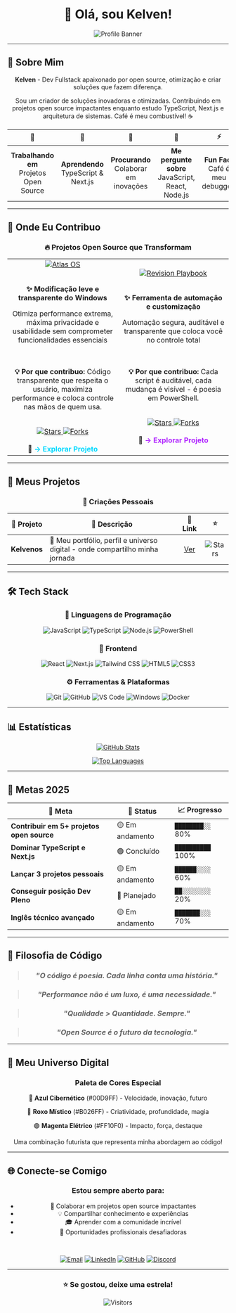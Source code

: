 # <div align="center">👋 Olá, sou **Kelven**!</div>

<div align="center">

![Profile Banner](https://readme-typing-svg.demolab.com?font=Fira+Code&size=28&duration=4000&pause=1000&color=00D9FF&center=true&vCenter=true&width=800&lines=Dev+Fullstack+%7C+Open+Source+Creator;TypeScript+%7C+React+%7C+Next.js+%7C+Node.js;Performance+%26+Privacy+Advocate;Sempre+aprendendo%2C+sempre+compartilhando+%F0%9F%92%9C)

</div>

---

## 🚀 Sobre Mim

<div align="center">

**Kelven** - Dev Fullstack apaixonado por open source, otimização e criar soluções que fazem diferença.

Sou um criador de soluções inovadoras e otimizadas. Contribuindo em projetos open source impactantes enquanto estudo TypeScript, Next.js e arquitetura de sistemas. Café é meu combustível! ☕

</div>

<div align="center">

| 👀 | 🌱 | 🤝 | 💬 | ⚡ |
|:---:|:---:|:---:|:---:|:---:|
| **Trabalhando em** <br/> Projetos Open Source | **Aprendendo** <br/> TypeScript & Next.js | **Procurando** <br/> Colaborar em inovações | **Me pergunte sobre** <br/> JavaScript, React, Node.js | **Fun Fact** <br/> Café é meu debugger! |

</div>

---

## 🤝 Onde Eu Contribuo

<div align="center">

### 🔥 Projetos Open Source que Transformam

</div>

<table align="center">
  <tr>
    <td align="center" width="50%">
      <a href="https://github.com/Atlas-OS/Atlas">
        <img src="https://img.shields.io/badge/Atlas%20OS-🖥️%20Windows%20Optimization-00D9FF?style=for-the-badge&logoColor=white" alt="Atlas OS">
      </a>
      <br/><br/>
      <p><b>✨ Modificação leve e transparente do Windows</b></p>
      <p>Otimiza performance extrema, máxima privacidade e usabilidade sem comprometer funcionalidades essenciais</p>
      <br/>
      <p><strong>💡 Por que contribuo:</strong> Código transparente que respeita o usuário, maximiza performance e coloca controle nas mãos de quem usa.</p>
      <br/>
      <a href="https://github.com/Atlas-OS/Atlas">
        <img src="https://img.shields.io/github/stars/Atlas-OS/Atlas?style=flat-square&color=00D9FF&label=Stars" alt="Stars">
        <img src="https://img.shields.io/github/forks/Atlas-OS/Atlas?style=flat-square&color=FF10F0&label=Forks" alt="Forks">
      </a>
      <br/><br/>
      🔗 <a href="https://github.com/Atlas-OS/Atlas" style="color: #00D9FF; text-decoration: none; font-weight: bold;">→ Explorar Projeto</a>
    </td>
    <td align="center" width="50%">
      <a href="https://github.com/meetrevision/playbook">
        <img src="https://img.shields.io/badge/Revision%20Playbook-⚙️%20Windows%20Automation-B026FF?style=for-the-badge&logoColor=white" alt="Revision Playbook">
      </a>
      <br/><br/>
      <p><b>✨ Ferramenta de automação e customização</b></p>
      <p>Automação segura, auditável e transparente que coloca você no controle total</p>
      <br/>
      <p><strong>💡 Por que contribuo:</strong> Cada script é auditável, cada mudança é visível - é poesia em PowerShell.</p>
      <br/>
      <a href="https://github.com/meetrevision/playbook">
        <img src="https://img.shields.io/github/stars/meetrevision/playbook?style=flat-square&color=B026FF&label=Stars" alt="Stars">
        <img src="https://img.shields.io/github/forks/meetrevision/playbook?style=flat-square&color=FF10F0&label=Forks" alt="Forks">
      </a>
      <br/><br/>
      🔗 <a href="https://github.com/meetrevision/playbook" style="color: #B026FF; text-decoration: none; font-weight: bold;">→ Explorar Projeto</a>
    </td>
  </tr>
</table>

---

## 💼 Meus Projetos

<div align="center">

### 🎨 Criações Pessoais

</div>

<div align="center">

| 🎨 Projeto | 📝 Descrição | 🔗 Link | ⭐ |
|:---:|---|:---:|:---:|
| **Kelvenos** | 🚀 Meu portfólio, perfil e universo digital - onde compartilho minha jornada | [Ver](https://github.com/kelvenapk/kelvenos) | ![Stars](https://img.shields.io/github/stars/kelvenapk/kelvenos?style=flat-square&color=00D9FF) |

</div>

---

## 🛠️ Tech Stack

<div align="center">

### 🎯 Linguagens de Programação
![JavaScript](https://img.shields.io/badge/JavaScript-F7DF1E?style=for-the-badge&logo=javascript&logoColor=black)
![TypeScript](https://img.shields.io/badge/TypeScript-3178C6?style=for-the-badge&logo=typescript&logoColor=white)
![Node.js](https://img.shields.io/badge/Node.js-339933?style=for-the-badge&logo=nodedotjs&logoColor=white)
![PowerShell](https://img.shields.io/badge/PowerShell-5391FE?style=for-the-badge&logo=powershell&logoColor=white)

### 🎨 Frontend
![React](https://img.shields.io/badge/React-61DAFB?style=for-the-badge&logo=react&logoColor=black)
![Next.js](https://img.shields.io/badge/Next.js-000000?style=for-the-badge&logo=nextdotjs&logoColor=white)
![Tailwind CSS](https://img.shields.io/badge/Tailwind_CSS-38B2AC?style=for-the-badge&logo=tailwind-css&logoColor=white)
![HTML5](https://img.shields.io/badge/HTML5-E34F26?style=for-the-badge&logo=html5&logoColor=white)
![CSS3](https://img.shields.io/badge/CSS3-1572B6?style=for-the-badge&logo=css3&logoColor=white)

### ⚙️ Ferramentas & Plataformas
![Git](https://img.shields.io/badge/Git-F05032?style=for-the-badge&logo=git&logoColor=white)
![GitHub](https://img.shields.io/badge/GitHub-181717?style=for-the-badge&logo=github&logoColor=white)
![VS Code](https://img.shields.io/badge/VS_Code-007ACC?style=for-the-badge&logo=visual-studio-code&logoColor=white)
![Windows](https://img.shields.io/badge/Windows-0078D4?style=for-the-badge&logo=windows&logoColor=white)
![Docker](https://img.shields.io/badge/Docker-2496ED?style=for-the-badge&logo=docker&logoColor=white)

</div>

---

## 📊 Estatísticas

<div align="center">

[![GitHub Stats](https://github-readme-stats.vercel.app/api?username=kelvenapk&theme=nightowl&hide_border=true&bg_color=0d1117&title_color=00D9FF&text_color=c9d1d9&icon_color=00D9FF&show_icons=true)](https://github.com/kelvenapk)

[![Top Languages](https://github-readme-stats.vercel.app/api/top-langs/?username=kelvenapk&theme=nightowl&hide_border=true&bg_color=0d1117&title_color=00D9FF&text_color=c9d1d9&card_width=440&langs_count=8)](https://github.com/kelvenapk)

</div>

---

## 🎯 Metas 2025

<div align="center">

| 🚀 Meta | 📌 Status | 📈 Progresso |
|---|---|---|
| **Contribuir em 5+ projetos open source** | 🟡 Em andamento | `████████░░` 80% |
| **Dominar TypeScript e Next.js** | 🟢 Concluído | `██████████` 100% |
| **Lançar 3 projetos pessoais** | 🟡 Em andamento | `██████░░░░` 60% |
| **Conseguir posição Dev Pleno** | 🔴 Planejado | `██░░░░░░░░` 20% |
| **Inglês técnico avançado** | 🟡 Em andamento | `███████░░░` 70% |

</div>

---



## 💭 Filosofia de Código

<div align="center">

> ### *"O código é poesia. Cada linha conta uma história."*

> ### *"Performance não é um luxo, é uma necessidade."*

> ### *"Qualidade > Quantidade. Sempre."*

> ### *"Open Source é o futuro da tecnologia."*

</div>

---

## 🎨 Meu Universo Digital

<div align="center">

### Paleta de Cores Especial

🔵 **Azul Cibernético** (#00D9FF) - Velocidade, inovação, futuro

💜 **Roxo Místico** (#B026FF) - Criatividade, profundidade, magia

🟣 **Magenta Elétrico** (#FF10F0) - Impacto, força, destaque

Uma combinação futurista que representa minha abordagem ao código!

</div>

---

## 🌐 Conecte-se Comigo

<div align="center">

### Estou sempre aberto para:
- 🤝 Colaborar em projetos open source impactantes
- 💡 Compartilhar conhecimento e experiências
- 🎓 Aprender com a comunidade incrível
- 💼 Oportunidades profissionais desafiadoras

<br/>

[![Email](https://img.shields.io/badge/Email-D14836?style=for-the-badge&logo=gmail&logoColor=white)](mailto:seu-email@gmail.com)
[![LinkedIn](https://img.shields.io/badge/LinkedIn-0077B5?style=for-the-badge&logo=linkedin&logoColor=white)](https://linkedin.com/in/seu-perfil)
[![GitHub](https://img.shields.io/badge/GitHub-181717?style=for-the-badge&logo=github&logoColor=white)](https://github.com/kelvenapk)
[![Discord](https://img.shields.io/badge/Discord-7289DA?style=for-the-badge&logo=discord&logoColor=white)](https://discord.com)

</div>

---





<div align="center">

### ⭐ Se gostou, deixe uma estrela!

![Visitors](https://komarev.com/ghpvc/?username=kelvenapk&color=B026FF&style=for-the-badge&label=Visitantes)

</div>
